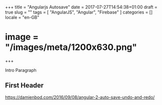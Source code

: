 +++
title = "Angularjs Autosave"
date = 2017-07-27T14:54:38+01:00
draft = true
slug = ""
tags = [ "AngularJS", "Angular", "Firebase" ]
categories = []
locale = "en-GB"
# image = "/images/meta/1200x630.png"
+++

Intro Paragraph

<!--more-->

## First Header

https://damienbod.com/2016/09/08/angular-2-auto-save-undo-and-redo/
